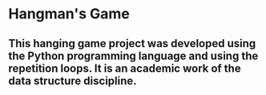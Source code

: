 # Hangman's Game

## This hanging game project was developed using the Python programming language and using the repetition loops. It is an academic work of the data structure discipline.

